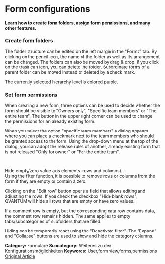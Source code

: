 # Form configurations

**Learn how to create form folders, assign form permissions, and many other features.**

### Create form folders


The folder structure can be edited on the left margin in the "Forms" tab. By clicking on the pencil icon, the name of the folder as well as its arrangement can be changed. The folders can also be moved by drag & drop. If you click on the trash can icon, you can delete the folder. Subordinate forms of a parent folder can be moved instead of deleted by a check mark.


The currently selected hierarchy level is colored purple.


### Set form permissions


When creating a new form, three options can be used to decide whether the form should be visible to "Owners only", "Specific team members" or "The entire team". The button in the upper right corner can be used to change the permissions for an already existing form.


When you select the option "specific team members" a dialog appears where you can place a checkmark next to the team members who should be granted access to the form. Using the drop-down menu at the top of the dialog, you can adopt the release rules of another, already existing form that is not released "Only for owner" or "For the entire team".


 


Hide empty/zero value axis elements (rows and columns).  
Using the filter function, it is possible to remove rows or columns from the form if they are empty or contain a zero.  
  
Clicking on the "Edit row" button opens a field that allows editing and adjusting the rows. If you check the checkbox "Hide blank rows", QVANTUM will hide all rows that are empty or have zero values.  
  
If a comment row is empty, but the corresponding data row contains data, the comment row remains hidden. The same applies to empty tabs/subcategories of subfolders that are filled.  
  
Hiding can be temporarily reset using the "Deactivate filter". The "Expand" and "Collapse" buttons are used to show and hide the category columns.



**Category:** Formulare
**Subcategory:** Weiteres zu den Konfigurationsmöglichkeiten
**Keywords:** User,form view,forms,permissions
[Original Article](https://lp.qvantum-plan.de/en/wissensdatenbank/form-configurations)

